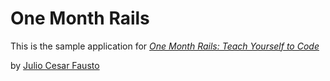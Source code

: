 # One Month Rails

This is the sample application for 
[*One Month Rails: Teach Yourself to Code*](http://onemonthrails.com)

by [Julio Cesar Fausto](http://jcfausto.com)